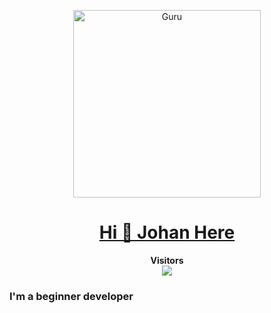 <p align="center">  
  <a href="https://github.com/Guru322">
    <img alt="Guru" height="300" src="https://avatars.githubusercontent.com/u/106463398?v=4">
    <h1 align="center">Hi 👋 Johan Here</h1>
  </a>
</p>
<p align="center">
    <b>Visitors</b><br>
    <img align="middle" src="https://profile-counter.glitch.me/Guru322/count.svg" />
</p>



<h3>
I'm a beginner developer 
</h3>
